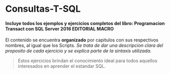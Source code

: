 # Consultas-T-SQL
#### Incluye todos los ejemplos y ejercicios completos del libro: Programacion Transact con SQL Server 2016 EDITORIAL MACRO
El contenido se encuentra **organizado** por capitulos con sus respectivos nombres, al igual que los Scripts. 
*Se trata de dar una descripcion clara del proposito de cada ejercicio y se explica parte de la sintaxis utilizada.*

> Estos ejercicios brindan el conocimiento ideal para todos aquellos interesados en aprender el estandar SQL. 
